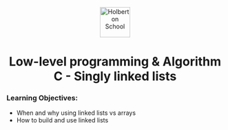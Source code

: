 <div align=center>
    <img style="height:70px;text-align:center" src="https://dl.dropboxusercontent.com/s/bfcg5nzqunl9q6c/Holberton.png?dl=0" alt="Holberton School"/>
    <h1 align="center">Low-level programming & Algorithm<br>C - Singly linked lists</h1>
</div>


### Learning Objectives:

- When and why using linked lists vs arrays  
- How to build and use linked lists  
